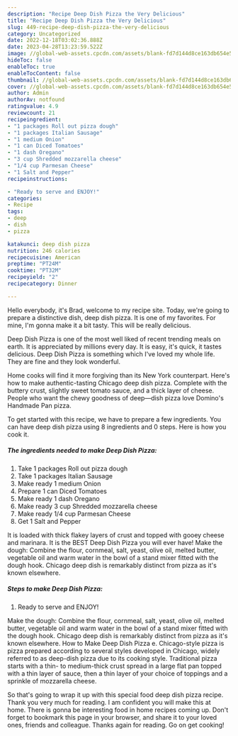 ```yaml
---
description: "Recipe Deep Dish Pizza the Very Delicious"
title: "Recipe Deep Dish Pizza the Very Delicious"
slug: 449-recipe-deep-dish-pizza-the-very-delicious
category: Uncategorized
date: 2022-12-18T03:02:36.888Z
date: 2023-04-28T13:23:59.522Z
image: //global-web-assets.cpcdn.com/assets/blank-fd7d144d8ce163db654e5a02c40b08a2775adb7897d16e4062681dc7e1b2800f.png
hideToc: false
enableToc: true
enableTocContent: false
thumbnail: //global-web-assets.cpcdn.com/assets/blank-fd7d144d8ce163db654e5a02c40b08a2775adb7897d16e4062681dc7e1b2800f.png
cover: //global-web-assets.cpcdn.com/assets/blank-fd7d144d8ce163db654e5a02c40b08a2775adb7897d16e4062681dc7e1b2800f.png
author: Admin
authorAv: notfound
ratingvalue: 4.9
reviewcount: 21
recipeingredient:
- "1 packages Roll out pizza dough"
- "1 packages Italian Sausage"
- "1 medium Onion"
- "1 can Diced Tomatoes"
- "1 dash Oregano"
- "3 cup Shredded mozzarella cheese"
- "1/4 cup Parmesan Cheese"
- "1 Salt and Pepper"
recipeinstructions:

- "Ready to serve and ENJOY!"
categories:
- Recipe
tags:
- deep
- dish
- pizza

katakunci: deep dish pizza 
nutrition: 246 calories
recipecuisine: American
preptime: "PT24M"
cooktime: "PT32M"
recipeyield: "2"
recipecategory: Dinner

---
```



Hello everybody, it's Brad, welcome to my recipe site. Today, we're going to prepare a distinctive dish, deep dish pizza. It is one of my favorites. For mine, I'm gonna make it a bit tasty. This will be really delicious.

Deep Dish Pizza is one of the most well liked of recent trending meals on earth. It is appreciated by millions every day. It is easy, it's quick, it tastes delicious. Deep Dish Pizza is something which I've loved my whole life. They are fine and they look wonderful.

Home cooks will find it more forgiving than its New York counterpart. Here&#39;s how to make authentic-tasting Chicago deep dish pizza. Complete with the buttery crust, slightly sweet tomato sauce, and a thick layer of cheese. People who want the chewy goodness of deep—dish pizza love Domino&#39;s Handmade Pan pizza.


To get started with this recipe, we have to prepare a few ingredients. You can have deep dish pizza using 8 ingredients and 0 steps. Here is how you cook it.

<!--inarticleads1-->

##### The ingredients needed to make Deep Dish Pizza:

1. Take 1 packages Roll out pizza dough
1. Take 1 packages Italian Sausage
1. Make ready 1 medium Onion
1. Prepare 1 can Diced Tomatoes
1. Make ready 1 dash Oregano
1. Make ready 3 cup Shredded mozzarella cheese
1. Make ready 1/4 cup Parmesan Cheese
1. Get 1 Salt and Pepper


It is loaded with thick flakey layers of crust and topped with gooey cheese and marinara. It is the BEST Deep Dish Pizza you will ever have! Make the dough: Combine the flour, cornmeal, salt, yeast, olive oil, melted butter, vegetable oil and warm water in the bowl of a stand mixer fitted with the dough hook. Chicago deep dish is remarkably distinct from pizza as it&#39;s known elsewhere. 

<!--inarticleads2-->

##### Steps to make Deep Dish Pizza:


1. Ready to serve and ENJOY!

Make the dough: Combine the flour, cornmeal, salt, yeast, olive oil, melted butter, vegetable oil and warm water in the bowl of a stand mixer fitted with the dough hook. Chicago deep dish is remarkably distinct from pizza as it&#39;s known elsewhere. How to Make Deep Dish Pizza e. Chicago-style pizza is pizza prepared according to several styles developed in Chicago, widely referred to as deep-dish pizza due to its cooking style. Traditional pizza starts with a thin- to medium-thick crust spread in a large flat pan topped with a thin layer of sauce, then a thin layer of your choice of toppings and a sprinkle of mozzarella cheese. 

So that's going to wrap it up with this special food deep dish pizza recipe. Thank you very much for reading. I am confident you will make this at home. There is gonna be interesting food in home recipes coming up. Don't forget to bookmark this page in your browser, and share it to your loved ones, friends and colleague. Thanks again for reading. Go on get cooking!
